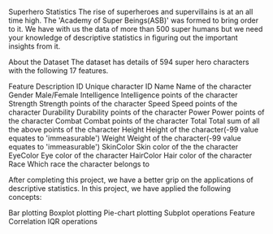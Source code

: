 Superhero Statistics
The rise of superheroes and supervillains is at an all time high. The 'Academy of Super Beings(ASB)' was formed to bring order to it. We have with us the data of more than 500 super humans but we need your knowledge of descriptive statistics in figuring out the important insights from it.

About the Dataset
The dataset has details of 594 super hero characters with the following 17 features.

Feature	        Description
ID	          Unique character ID
Name	        Name of the character
Gender	      Male/Female
Intelligence	Intelligence points of the character
Strength	    Strength points of the character
Speed	        Speed points of the character
Durability	  Durability points of the character
Power	        Power points of the character
Combat	      Combat points of the character
Total	        Total sum of all the above points of the character
Height	      Height of the character(-99 value equates to 'immeasurable')
Weight	      Weight of the character(-99 value equates to 'immeasurable')
SkinColor	    Skin color of the the character
EyeColor	    Eye color of the character
HairColor	    Hair color of the character
Race	        Which race the character belongs to

After completing this project, we have a better grip on the applications of descriptive statistics. In this project, we have applied the following concepts:

Bar plotting
Boxplot plotting
Pie-chart plotting
Subplot operations
Feature Correlation
IQR operations
